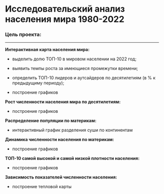 # Исследовательский анализ населения мира 1980-2022

### Цель проекта:
___
**Интерактивная карта населения мира:**

- выделить долю ТОП-10 в мировом населении на 2022 год;

- выявить темпы роста за имеющиеся промежутки времени;

- определить ТОП-10 лидеров и аутсайдеров по десятилетиям (в % к предыдущиму периоду);

- построение графиков

**Рост численности населения мира по десятилетиям:**

- построение графиков

**Распределение популяции по материкам:**

- интерактивный график разделения суши по континентам

**Динамика численности населения по материкам:**

- построение графиков

**ТОП-10 самой высокой и самой низкой плотности населения:**

- построение графиков

**Зависимость показателей численности населения:**

- построение тепловой карты
